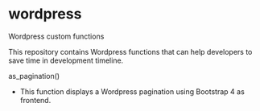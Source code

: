 # wordpress
Wordpress custom functions

This repository contains Wordpress functions that can help developers to save time in development timeline.

as_pagination()
- This function displays a Wordpress pagination using Bootstrap 4 as frontend.
